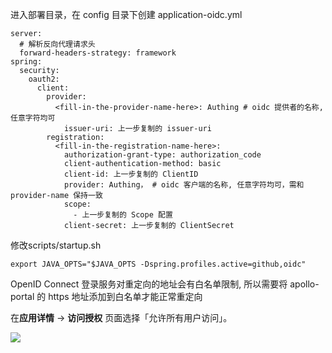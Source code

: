 <IntegrationDetailCard :title="`配置 Apollo`">

进入部署目录，在 config 目录下创建 application-oidc.yml
```
server:
  # 解析反向代理请求头
  forward-headers-strategy: framework
spring:
  security:
    oauth2:
      client:
        provider:
          <fill-in-the-provider-name-here>: Authing # oidc 提供者的名称, 任意字符均可
            issuer-uri: 上一步复制的 issuer-uri
        registration:
          <fill-in-the-registration-name-here>: 
            authorization-grant-type: authorization_code
            client-authentication-method: basic
            client-id: 上一步复制的 ClientID
            provider: Authing， # oidc 客户端的名称, 任意字符均可，需和 provider-name 保持一致
            scope:
              - 上一步复制的 Scope 配置
            client-secret: 上一步复制的 ClientSecret
```

修改scripts/startup.sh
```
export JAVA_OPTS="$JAVA_OPTS -Dspring.profiles.active=github,oidc"
```

OpenID Connect 登录服务对重定向的地址会有白名单限制, 所以需要将 apollo-portal 的 https 地址添加到白名单才能正常重定向

在**应用详情** -> **访问授权** 页面选择「允许所有用户访问」。

![](~@imagesZhCn/integration/apollo/2-1.png)

</IntegrationDetailCard>
